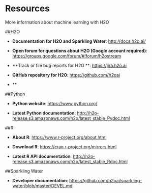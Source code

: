 # Resources

More information about machine learning with H2O

##H2O

- **Documentation for H2O and Sparkling Water**: http://docs.h2o.ai/

- **Open forum for questions about H2O (Google account required)**: https://groups.google.com/forum/#!forum/h2ostream
- **Track or file bug reports for H2O **: https://jira.h2o.ai

- **GitHub repository for H2O**: https://github.com/h2oai

- **

##Python

- **Python website**: https://www.python.org/

- **Latest Python documentation**: http://h2o-release.s3.amazonaws.com/h2o/latest_stable_Pydoc.html


##R

- **About R**: https://www.r-project.org/about.html

- **Download R**: https://cran.r-project.org/mirrors.html

- **Latest R API documentation**: http://h2o-release.s3.amazonaws.com/h2o/latest_stable_Rdoc.html 

##Sparkling Water

- **Developer documentation**: https://github.com/h2oai/sparkling-water/blob/master/DEVEL.md
